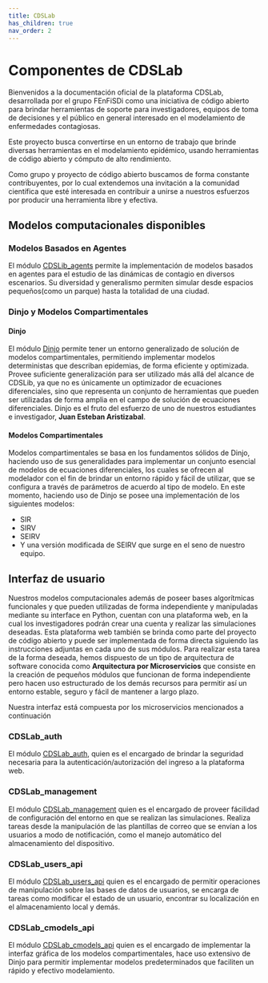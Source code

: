 ```yaml
---
title: CDSLab
has_children: true
nav_order: 2
---
```


# Componentes de CDSLab

Bienvenidos a la documentación oficial de la plataforma CDSLab, desarrollada por el grupo
FEnFiSDi como una iniciativa de código abierto para brindar herramientas de soporte para
investigadores, equipos de toma de decisiones y el público en general interesado en el
modelamiento de enfermedades contagiosas.

Este proyecto busca convertirse en un entorno de trabajo que brinde diversas herramientas
en el modelamiento epidémico, usando herramientas de código abierto y cómputo de alto
rendimiento.

Como grupo y proyecto de código abierto buscamos de forma constante contribuyentes, por lo
cual extendemos una invitación a la comunidad científica que esté interesada en
contribuir a unirse a nuestros esfuerzos por producir una herramienta libre y efectiva.

## Modelos computacionales disponibles

### Modelos Basados en Agentes

El módulo [CDSLib_agents](https://github.com/fenfisdi/cdslib_agents) permite la
implementación de modelos basados en agentes para el estudio de las dinámicas de contagio
en diversos escenarios. Su diversidad y generalismo permiten simular desde espacios
pequeños(como un parque) hasta la totalidad de una ciudad.

### Dinjo y Modelos Compartimentales

#### Dinjo
El módulo [Dinjo](https://github.com/fenfisdi/dinjo) permite tener un entorno generalizado
de solución de modelos compartimentales, permitiendo implementar modelos deterministas que
describan epidemias, de forma eficiente y optimizada. Provee suficiente generalización
para ser utilizado más allá del alcance de CDSLib, ya que no es únicamente un optimizador
de ecuaciones diferenciales, sino que representa un conjunto de herramientas que pueden
ser utilizadas de forma amplia en el campo de solución de ecuaciones diferenciales. Dinjo es el
fruto del esfuerzo de uno de nuestros estudiantes e investigador, __Juan Esteban
Aristizabal__.

#### Modelos Compartimentales
Modelos compartimentales se basa en los fundamentos sólidos de Dinjo, haciendo uso de
sus generalidades para implementar un conjunto esencial de modelos de ecuaciones
diferenciales, los cuales se ofrecen al modelador con el fin de brindar un entorno rápido
y fácil de utilizar, que se configura a través de parámetros de acuerdo al tipo de modelo.
En este momento, haciendo uso de Dinjo se posee una implementación de los siguientes
modelos:
- SIR
- SIRV
- SEIRV
- Y una versión modificada de SEIRV que surge en el seno de nuestro equipo.

## Interfaz de usuario

Nuestros modelos computacionales además de poseer bases algorítmicas funcionales y que
pueden utilizadas de forma independiente y manipuladas mediante su interface en Python,
cuentan con una plataforma web, en la cual los investigadores podrán crear una cuenta y
realizar las simulaciones deseadas. Esta plataforma web también se brinda como parte del
proyecto de código abierto y puede ser implementada de forma directa siguiendo las
instrucciones adjuntas en cada uno de sus módulos. Para realizar esta tarea de la forma
deseada, hemos dispuesto de un tipo de arquitectura de software conocida como
__Arquitectura por Microservicios__ que consiste en la creación de pequeños módulos que
funcionan de forma independiente pero hacen uso estructurado de los demás recursos para
permitir así un entorno estable, seguro y fácil de mantener a largo plazo.

Nuestra interfaz está compuesta por los microservicios mencionados a continuación

### CDSLab_auth
El módulo [CDSLab_auth](https://github.com/fenfisdi/cdslab_auth), quien es el encargado de
brindar la seguridad necesaria para la autenticación/autorización del ingreso a la
plataforma web.

### CDSLab_management

El módulo [CDSLab_management](https://github.com/fenfisdi/cdslab_management) quien es el
encargado de proveer fácilidad de configuración del entorno en que se realizan las
simulaciones. Realiza tareas desde la manipulación de las plantillas de correo que se
envían a los usuarios a modo de notificación, como el manejo automático del almacenamiento
del dispositivo.

### CDSLab_users_api

El módulo [CDSLab_users_api](https://github.com/fenfisdi/cdslab_users_api) quien es el
encargado de permitir operaciones de manipulación sobre las bases de datos de usuarios, se
encarga de tareas como modificar el estado de un usuario, encontrar su localización en el
almacenamiento local y demás.

### CDSLab_cmodels_api

El módulo [CDSLab_cmodels_api](https://github.com/fenfisdi/cdslab_cmodels_api) quien es el
encargado de implementar la interfaz gráfica de los modelos compartimentales, hace uso
extensivo de Dinjo para permitir implementar modelos predeterminados que faciliten un
rápido y efectivo modelamiento.
